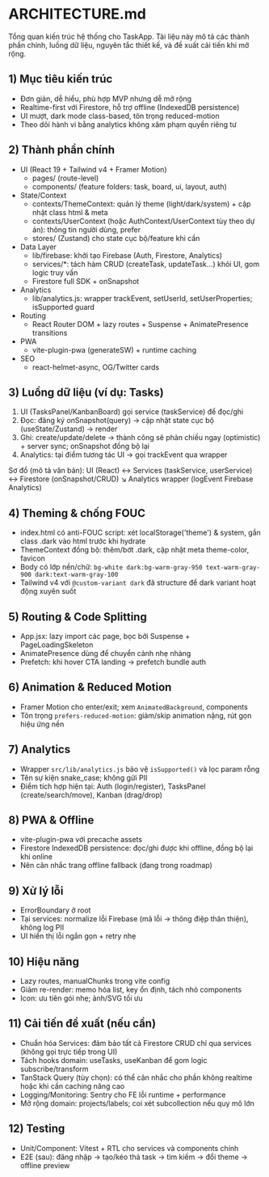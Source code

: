 # ARCHITECTURE.md

Tổng quan kiến trúc hệ thống cho TaskApp. Tài liệu này mô tả các thành phần chính, luồng dữ liệu, nguyên tắc thiết kế, và đề xuất cải tiến khi mở rộng.

## 1) Mục tiêu kiến trúc
- Đơn giản, dễ hiểu, phù hợp MVP nhưng dễ mở rộng
- Realtime-first với Firestore, hỗ trợ offline (IndexedDB persistence)
- UI mượt, dark mode class-based, tôn trọng reduced-motion
- Theo dõi hành vi bằng analytics không xâm phạm quyền riêng tư

## 2) Thành phần chính
- UI (React 19 + Tailwind v4 + Framer Motion)
  - pages/ (route-level)
  - components/ (feature folders: task, board, ui, layout, auth)
- State/Context
  - contexts/ThemeContext: quản lý theme (light/dark/system) + cập nhật class html & meta
  - contexts/UserContext (hoặc AuthContext/UserContext tùy theo dự án): thông tin người dùng, prefer
  - stores/ (Zustand) cho state cục bộ/feature khi cần
- Data Layer
  - lib/firebase: khởi tạo Firebase (Auth, Firestore, Analytics)
  - services/*: tách hàm CRUD (createTask, updateTask…) khỏi UI, gom logic truy vấn
  - Firestore full SDK + onSnapshot
- Analytics
  - lib/analytics.js: wrapper trackEvent, setUserId, setUserProperties; isSupported guard
- Routing
  - React Router DOM + lazy routes + Suspense + AnimatePresence transitions
- PWA
  - vite-plugin-pwa (generateSW) + runtime caching
- SEO
  - react-helmet-async, OG/Twitter cards

## 3) Luồng dữ liệu (ví dụ: Tasks)
1. UI (TasksPanel/KanbanBoard) gọi service (taskService) để đọc/ghi
2. Đọc: đăng ký onSnapshot(query) → cập nhật state cục bộ (useState/Zustand) → render
3. Ghi: create/update/delete → thành công sẽ phản chiếu ngay (optimistic) + server sync; onSnapshot đồng bộ lại
4. Analytics: tại điểm tương tác UI → gọi trackEvent qua wrapper

Sơ đồ (mô tả văn bản):
UI (React) ↔ Services (taskService, userService) ↔ Firestore (onSnapshot/CRUD)
           ↘ Analytics wrapper (logEvent Firebase Analytics)

## 4) Theming & chống FOUC
- index.html có anti-FOUC script: xét localStorage('theme') & system, gắn class .dark vào html trước khi hydrate
- ThemeContext đồng bộ: thêm/bớt .dark, cập nhật meta theme-color, favicon
- Body có lớp nền/chữ: `bg-white dark:bg-warm-gray-950 text-warm-gray-900 dark:text-warm-gray-100`
- Tailwind v4 với `@custom-variant dark` đã structure để dark variant hoạt động xuyên suốt

## 5) Routing & Code Splitting
- App.jsx: lazy import các page, bọc bởi Suspense + PageLoadingSkeleton
- AnimatePresence dùng để chuyển cảnh nhẹ nhàng
- Prefetch: khi hover CTA landing → prefetch bundle auth

## 6) Animation & Reduced Motion
- Framer Motion cho enter/exit; xem `AnimatedBackground`, components
- Tôn trọng `prefers-reduced-motion`: giảm/skip animation nặng, rút gọn hiệu ứng nền

## 7) Analytics
- Wrapper `src/lib/analytics.js` bảo vệ `isSupported()` và lọc param rỗng
- Tên sự kiện snake_case; không gửi PII
- Điểm tích hợp hiện tại: Auth (login/register), TasksPanel (create/search/move), Kanban (drag/drop)

## 8) PWA & Offline
- vite-plugin-pwa với precache assets
- Firestore IndexedDB persistence: đọc/ghi được khi offline, đồng bộ lại khi online
- Nên cân nhắc trang offline fallback (đang trong roadmap)

## 9) Xử lý lỗi
- ErrorBoundary ở root
- Tại services: normalize lỗi Firebase (mã lỗi → thông điệp thân thiện), không log PII
- UI hiển thị lỗi ngắn gọn + retry nhẹ

## 10) Hiệu năng
- Lazy routes, manualChunks trong vite config
- Giảm re-render: memo hóa list, key ổn định, tách nhỏ components
- Icon: ưu tiên gói nhẹ; ảnh/SVG tối ưu

## 11) Cải tiến đề xuất (nếu cần)
- Chuẩn hóa Services: đảm bảo tất cả Firestore CRUD chỉ qua services (không gọi trực tiếp trong UI)
- Tách hooks domain: useTasks, useKanban để gom logic subscribe/transform
- TanStack Query (tùy chọn): có thể cân nhắc cho phần không realtime hoặc khi cần caching nâng cao
- Logging/Monitoring: Sentry cho FE lỗi runtime + performance
- Mở rộng domain: projects/labels; coi xét subcollection nếu quy mô lớn

## 12) Testing
- Unit/Component: Vitest + RTL cho services và components chính
- E2E (sau): đăng nhập → tạo/kéo thả task → tìm kiếm → đổi theme → offline preview
